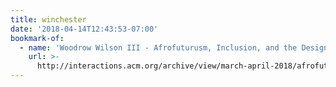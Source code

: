 ```yaml
---
title: winchester
date: '2018-04-14T12:43:53-07:00'
bookmark-of:
  - name: 'Woodrow Wilson III - Afrofuturusm, Inclusion, and the Design Imagination'
    url: >-
      http://interactions.acm.org/archive/view/march-april-2018/afrofuturism-inclusion-and-the-design-imagination
---
```


